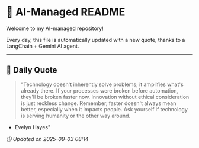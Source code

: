# 🧠 AI-Managed README

Welcome to my AI-managed repository!

Every day, this file is automatically updated with a new quote, thanks to a LangChain + Gemini AI agent.

---

## 📅 Daily Quote

> "Technology doesn't inherently solve problems; it amplifies what's already there.
If your processes were broken before automation, they'll be broken faster now.
Innovation without ethical consideration is just reckless change.
Remember, faster doesn't always mean better, especially when it impacts people.
Ask yourself if technology is serving humanity or the other way around.
- Evelyn Hayes"

*🕒 Updated on 2025-09-03 08:14*